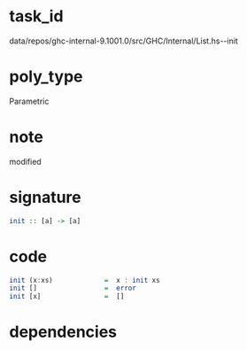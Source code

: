 
# task_id
data/repos/ghc-internal-9.1001.0/src/GHC/Internal/List.hs--init

# poly_type
Parametric

# note
modified

# signature
```haskell
init :: [a] -> [a]
```   

# code
```haskell
init (x:xs)             =  x : init xs
init []                 =  error
init [x]                =  []
```

# dependencies
